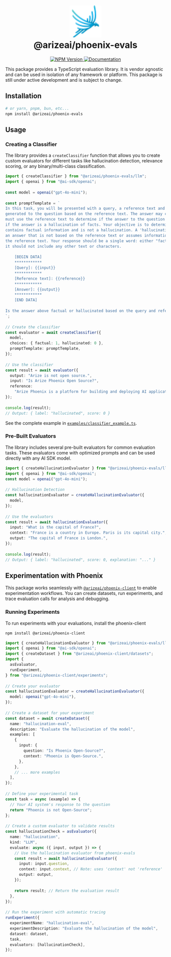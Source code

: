 <h1 align="center" style="border-bottom: none">
    <div>
        <a href="https://phoenix.arize.com/?utm_medium=github&utm_content=header_img&utm_campaign=phoenix-client-ts">
            <picture>
                <source media="(prefers-color-scheme: dark)" srcset="https://raw.githubusercontent.com/Arize-ai/phoenix-assets/refs/heads/main/logos/Phoenix/phoenix.svg">
                <source media="(prefers-color-scheme: light)" srcset="https://raw.githubusercontent.com/Arize-ai/phoenix-assets/refs/heads/main/logos/Phoenix/phoenix-white.svg">
                <img alt="Arize Phoenix logo" src="https://raw.githubusercontent.com/Arize-ai/phoenix-assets/refs/heads/main/logos/Phoenix/phoenix.svg" width="100" />
            </picture>
        </a>
        <br>
        @arizeai/phoenix-evals
    </div>
</h1>

<p align="center">
    <a href="https://www.npmjs.com/package/@arizeai/phoenix-evals">
        <img src="https://img.shields.io/npm/v/%40arizeai%2Fphoenix-evals" alt="NPM Version">
    </a>
    <a href="https://arize-ai.github.io/phoenix/">
        <img src="https://img.shields.io/badge/docs-blue?logo=typescript&logoColor=white" alt="Documentation">
    </a>
</p>

This package provides a TypeScript evaluation library. It is vendor agnostic and can be used in isolation of any framework or platform. This package is still under active development and is subject to change.

## Installation

```bash
# or yarn, pnpm, bun, etc...
npm install @arizeai/phoenix-evals
```

## Usage

### Creating a Classifier

The library provides a `createClassifier` function that allows you to create custom evaluators for different tasks like hallucination detection, relevance scoring, or any binary/multi-class classification.

```typescript
import { createClassifier } from "@arizeai/phoenix-evals/llm";
import { openai } from "@ai-sdk/openai";

const model = openai("gpt-4o-mini");

const promptTemplate = `
In this task, you will be presented with a query, a reference text and an answer. The answer is
generated to the question based on the reference text. The answer may contain false information. You
must use the reference text to determine if the answer to the question contains false information,
if the answer is a hallucination of facts. Your objective is to determine whether the answer text
contains factual information and is not a hallucination. A 'hallucination' refers to
an answer that is not based on the reference text or assumes information that is not available in
the reference text. Your response should be a single word: either "factual" or "hallucinated", and
it should not include any other text or characters.

    [BEGIN DATA]
    ************
    [Query]: {{input}}
    ************
    [Reference text]: {{reference}}
    ************
    [Answer]: {{output}}
    ************
    [END DATA]

Is the answer above factual or hallucinated based on the query and reference text?
`;

// Create the classifier
const evaluator = await createClassifier({
  model,
  choices: { factual: 1, hallucinated: 0 },
  promptTemplate: promptTemplate,
});

// Use the classifier
const result = await evaluator({
  output: "Arize is not open source.",
  input: "Is Arize Phoenix Open Source?",
  reference:
    "Arize Phoenix is a platform for building and deploying AI applications. It is open source.",
});

console.log(result);
// Output: { label: "hallucinated", score: 0 }
```

See the complete example in [`examples/classifier_example.ts`](examples/classifier_example.ts).

### Pre-Built Evaluators

The library includes several pre-built evaluators for common evaluation tasks. These evaluators come with optimized prompts and can be used directly with any AI SDK model.

```typescript
import { createHallucinationEvaluator } from "@arizeai/phoenix-evals/llm";
import { openai } from "@ai-sdk/openai";
const model = openai("gpt-4o-mini");

// Hallucination Detection
const hallucinationEvaluator = createHallucinationEvaluator({
  model,
});

// Use the evaluators
const result = await hallucinationEvaluator({
  input: "What is the capital of France?",
  context: "France is a country in Europe. Paris is its capital city.",
  output: "The capital of France is London.",
});

console.log(result);
// Output: { label: "hallucinated", score: 0, explanation: "..." }
```

## Experimentation with Phoenix

This package works seamlessly with [`@arizeai/phoenix-client`](https://www.npmjs.com/package/@arizeai/phoenix-client) to enable experimentation workflows. You can create datasets, run experiments, and trace evaluation calls for analysis and debugging.

### Running Experiments

To run experiments with your evaluations, install the phoenix-client

```bash
npm install @arizeai/phoenix-client
```

```typescript
import { createHallucinationEvaluator } from "@arizeai/phoenix-evals/llm";
import { openai } from "@ai-sdk/openai";
import { createDataset } from "@arizeai/phoenix-client/datasets";
import {
  asEvaluator,
  runExperiment,
} from "@arizeai/phoenix-client/experiments";

// Create your evaluator
const hallucinationEvaluator = createHallucinationEvaluator({
  model: openai("gpt-4o-mini"),
});

// Create a dataset for your experiment
const dataset = await createDataset({
  name: "hallucination-eval",
  description: "Evaluate the hallucination of the model",
  examples: [
    {
      input: {
        question: "Is Phoenix Open-Source?",
        context: "Phoenix is Open-Source.",
      },
    },
    // ... more examples
  ],
});

// Define your experimental task
const task = async (example) => {
  // Your AI system's response to the question
  return "Phoenix is not Open-Source";
};

// Create a custom evaluator to validate results
const hallucinationCheck = asEvaluator({
  name: "hallucination",
  kind: "LLM",
  evaluate: async ({ input, output }) => {
    // Use the hallucination evaluator from phoenix-evals
    const result = await hallucinationEvaluator({
      input: input.question,
      context: input.context, // Note: uses 'context' not 'reference'
      output: output,
    });

    return result; // Return the evaluation result
  },
});

// Run the experiment with automatic tracing
runExperiment({
  experimentName: "hallucination-eval",
  experimentDescription: "Evaluate the hallucination of the model",
  dataset: dataset,
  task,
  evaluators: [hallucinationCheck],
});
```

